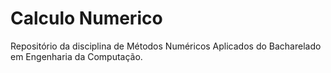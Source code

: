 # Calculo Numerico

Repositório da disciplina de Métodos Numéricos Aplicados do Bacharelado em Engenharia da Computação.
